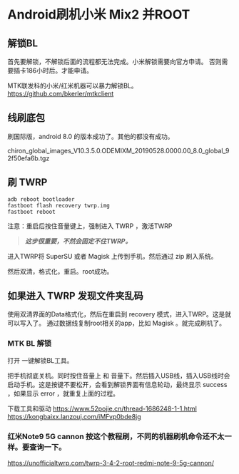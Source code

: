 # Android刷机小米 Mix2 并ROOT

## 解锁BL

首先要解锁，不解锁后面的流程都无法完成。小米解锁需要向官方申请。
否则需要插卡186小时后。才能申请。

MTK联发科的小米/红米机器可以暴力解锁BL。
https://github.com/bkerler/mtkclient


## 线刷底包

刷国际版，android 8.0 的版本成功了。其他的都没有成功。

chiron_global_images_V10.3.5.0.ODEMIXM_20190528.0000.00_8.0_global_92f50efa6b.tgz

## 刷 TWRP

```shell
adb reboot bootloader
fastboot flash recovery twrp.img
fastboot reboot
```

注意：重启后按住音量键上，强制进入 TWRP ，激活TWRP

>***这步很重要，不然会固定不住TWRP。***

进入TWRP将 SuperSU 或者 Magisk 上传到手机，然后通过 zip 刷入系统。

然后双清，格式化，重启。root成功。

## 如果进入 TWRP 发现文件夹乱码
使用双清界面的Data格式化，然后在重启到 recovery 模式，进入TWRP。这是就可以写入了。
通过数据线复制root相关的app，比如 Magisk 。就完成刷机了。




### MTK BL 解锁
打开 一键解锁BL工具。

把手机彻底关机。同时按住音量上 和 音量下。然后插入USB线，插入USB线时会启动手机。这是按键不要松开，会看到解锁界面有信息轮动，最终显示 success ，如果显示 error ，就重复上面的过程。

下载工具和驱动
https://www.52pojie.cn/thread-1686248-1-1.html
https://kongbaixx.lanzouj.com/iMFvp0bde8jg

### 红米Note9 5G cannon 按这个教程刷，不同的机器刷机命令还不太一样。要查询一下。

https://unofficialtwrp.com/twrp-3-4-2-root-redmi-note-9-5g-cannon/